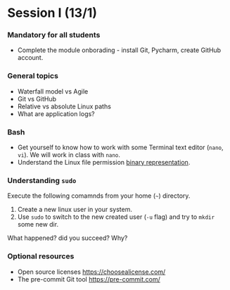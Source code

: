 # Session I (13/1)

### Mandatory for all students

- Complete the module onborading - install Git, Pycharm, create GitHub account.

### General topics

- Waterfall model vs Agile
- Git vs GitHub
- Relative vs absolute Linux paths
- What are application logs? 

### Bash

- Get yourself to know how to work with some Terminal text editor (`nano`, `vi`). We will work in class with `nano`.
- Understand the Linux file permission [binary representation](https://en.wikipedia.org/wiki/File-system_permissions#Numeric_notation).

### Understanding `sudo`

Execute the following comamnds from your home (`~`) directory.

1. Create a new linux user in your system.
2. Use `sudo` to switch to the new created user (`-u` flag) and try to `mkdir` some new dir. 

What happened? did you succeed?  Why?

### Optional resources 

- Open source licenses https://choosealicense.com/
- The pre-commit Git tool https://pre-commit.com/
